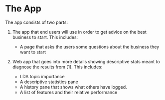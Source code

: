 # The App
The app consists of two parts:

1. The app that end users will use in order to get advice on the best business to start. This includes:
    - A page that asks the users some questions about the business they want to start
    
2. Web app that goes into more details showing descriptive stats meant to diagnose the results from (1). This includes:
    - LDA topic importance
    - A descriptive statistics pane
    - A history pane that shows what others have logged.
    - A list of features and their relative performance